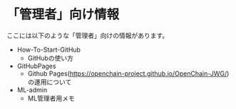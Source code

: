 # 「管理者」向け情報

ここには以下のような「管理者」向けの情報があります。

* How-To-Start-GitHub
	* GitHubの使い方
* GitHubPages
	* Github Pages(https://openchain-project.github.io/OpenChain-JWG/)の運用について
* ML-admin
	* ML管理者用メモ

